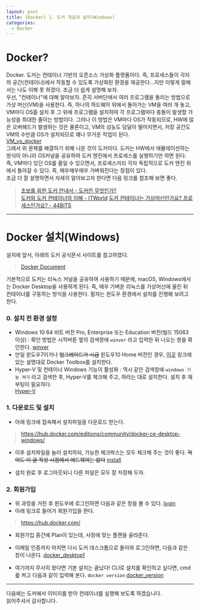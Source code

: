 ```yaml
---
layout: post
title: (Docker) 1. 도커 개념과 설치(Windows)
categories:
  - Docker
---
```


# Docker?

Docker. 도커는 컨테이너 기반의 오픈소스 가상화 플랫폼이다. 즉, 프로세스들이 각자의 공간(컨테이너)에서 작동할 수 있도록 가상화된 환경을 제공한다...지만 이렇게 말해서는 나도 이해 못 하겠다. 조금 더 쉽게 설명해 보자.  
우선, "컨테이너"에 대해 알아보자. 흔히 서버단에서 여러 프로그램을 돌리는 방법으로 가상 머신(VM)을 사용한다. 즉, 하나의 하드웨어 위에서 돌아가는 VM을 여러 개 놓고, VM마다 OS를 설치 후 그 위에 프로그램을 설치하여 각 프로그램마다 충돌이 발생할 가능성을 최대한 줄이는 방법이다. 그러나 이 방법은 VM마다 OS가 작동되므로, HW에 많은 오버헤드가 발생하는 것은 물론이고, VM의 성능도 덩달아 떨어지면서, 저장 공간도 VM의 수만큼 OS가 설치되므로 꽤나 무거운 작업이 된다.  
[VM_vs_docker](/assets/images/Docker/1_docker_install/vm-vs-docker.png)  
그래서 위 문제를 해결하기 위해 나온 것이 도커이다. 도커는 HW에서 에뮬레이션하는 방식이 아니라 OS커널을 공유하여 도커 엔진에서 프로세스를 실행하기만 하면 된다. 즉, VM마다 있던 OS를 줄일 수 있으면서, 프로세스끼리 각자 독립적으로 도커 엔진 위에서 돌아갈 수 있다. 즉, 매우매우매우 가벼워진다는 장점이 있다.  
조금 더 잘 설명하면서 자세히 알아보고자 한다면 다음 링크를 참조해 보면 좋다.
> [초보를 위한 도커 안내서 - 도커란 무엇인가? ](https://subicura.com/2017/01/19/docker-guide-for-beginners-1.html)  
> [도커와 도커 컨테이너의 이해 - ITWorld](http://www.itworld.co.kr/news/110748) 
> [도커 컨테이너는 가상머신인가요? 프로세스인가요? - 44BITS](https://www.44bits.io/ko/post/is-docker-container-a-virtual-machine-or-a-process)  

---

# Docker 설치(Windows)

설치에 앞서, 아래의 도커 공식문서 사이트를 참고하였다.  
> [Docker Document](https://docs.docker.com/)

기본적으로 도커는 리눅스 커널을 공유하여 사용하기 때문에, macOS, Windows에서는 Docker Desktop을 사용하게 된다. 즉, 매우 가벼운 리눅스를 가상머신에 올린 뒤 컨테이너를 구동하는 방식을 사용한다. 필자는 윈도우 환경에서 설치를 진행해 보려고 한다.  

### 0. 설치 전 환경 설정
 - Windows 10 64 비트 버전 Pro, Enterprise 또는 Education 버전(빌드 15063 이상) : 확인 방법은 시작버튼 옆의 검색창에 `winver` 라고 입력한 뒤 나오는 창을 확인한다.
[winver](/assets/images/Docker/1_docker_install/winver.PNG)  
 - 만일 윈도우7이거나 ~~업그레이드가 시급~~ 윈도우10 Home 버전인 경우, [이곳](https://docs.docker.com/toolbox/toolbox_install_windows/) 링크에 있는 설명대로 Docker Toolbox를 설치한다.  
 - Hyper-V 및 컨테이너 Windows 기능이 활성화 : 역시 같은 검색창에 `windows 기능 켜기` 라고 검색한 후, Hyper-V를 체크해 주고, 하라는 대로 설치한다. 설치 후 재부팅이 필요하다.  
[Hyper-V](/assets/images/Docker/1_docker_install/hyper.PNG)  

### 1. 다운로드 및 설치

 - 아래 링크에 접속해서 설치파일을 다운로드 받는다.
> https://hub.docker.com/editions/community/docker-ce-desktop-windows/  

 - 이후 설치파일을 눌러 설치하되, 가능한 체크박스는 모두 체크해 주는 것이 좋다. ~~적어도 이 글 작성 시점에서 애드웨어는 없다~~
[install](/assets/images/Docker/1_docker_install/intall.PNG)  

 - 설치 완료 후 로그아웃되니 다른 파일은 모두 잘 저장해 두자.

### 2. 회원가입

 - 위 과정을 거친 후 윈도우에 로그인하면 다음과 같은 창을 볼 수 있다.
[login](/assets/images/Docker/1_docker_install/login.PNG)  
 - 아래 링크로 들어가 회원가입을 한다.
> https://hub.docker.com/  
 - 회원가입 중간에 Plan이 있는데, 사정에 맞는 플랜을 골라준다.
 - 이메일 인증까지 마치면 다시 도커 데스크톱으로 돌아와 로그인하면, 다음과 같은 창이 나온다.
[docker_desktop1](/assets/images/Docker/1_docker_install/docker_desktop_1.PNG)  

 - 여기까지 무사히 왔다면 기본 설치는 끝났다! CLI로 설치를 확인하고 싶다면, cmd를 켜고 다음과 같이 입력해 본다.
 ```docker version```
 [docker_version](/assets/images/Docker/1_docker_install/docker_version.PNG)  

 ---  

 다음에는 도커에서 이미지를 받아 컨테이너를 실행해 보도록 하겠습니다.  
 읽어주셔서 감사합니다.


